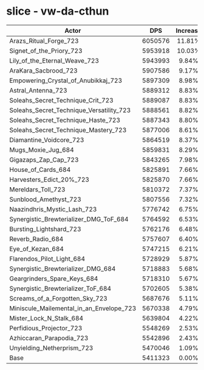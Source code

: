 # slice - vw-da-cthun
| Actor | DPS | Increase |
|---|:---:|:---:|
|Arazs_Ritual_Forge_723|6050576|11.81%|
|Signet_of_the_Priory_723|5953918|10.03%|
|Lily_of_the_Eternal_Weave_723|5943993|9.84%|
|AraKara_Sacbrood_723|5907586|9.17%|
|Empowering_Crystal_of_Anubikkaj_723|5897309|8.98%|
|Astral_Antenna_723|5889312|8.83%|
|Soleahs_Secret_Technique_Crit_723|5889087|8.83%|
|Soleahs_Secret_Technique_Versatility_723|5888561|8.82%|
|Soleahs_Secret_Technique_Haste_723|5887343|8.80%|
|Soleahs_Secret_Technique_Mastery_723|5877006|8.61%|
|Diamantine_Voidcore_723|5864519|8.37%|
|Mugs_Moxie_Jug_684|5859831|8.29%|
|Gigazaps_Zap_Cap_723|5843265|7.98%|
|House_of_Cards_684|5825891|7.66%|
|Harvesters_Edict_20%_723|5825870|7.66%|
|Mereldars_Toll_723|5810372|7.37%|
|Sunblood_Amethyst_723|5807556|7.32%|
|Naazindhris_Mystic_Lash_723|5776742|6.75%|
|Synergistic_Brewterializer_DMG_ToF_684|5764592|6.53%|
|Bursting_Lightshard_723|5762176|6.48%|
|Reverb_Radio_684|5757607|6.40%|
|Eye_of_Kezan_684|5747215|6.21%|
|Flarendos_Pilot_Light_684|5728929|5.87%|
|Synergistic_Brewterializer_DMG_684|5718883|5.68%|
|Geargrinders_Spare_Keys_684|5718310|5.67%|
|Synergistic_Brewterializer_ToF_684|5702605|5.38%|
|Screams_of_a_Forgotten_Sky_723|5687676|5.11%|
|Miniscule_Mailemental_in_an_Envelope_723|5670338|4.79%|
|Mister_Lock_N_Stalk_684|5639804|4.22%|
|Perfidious_Projector_723|5548269|2.53%|
|Azhiccaran_Parapodia_723|5542896|2.43%|
|Unyielding_Netherprism_723|5470046|1.09%|
|Base|5411323|0.00%|
